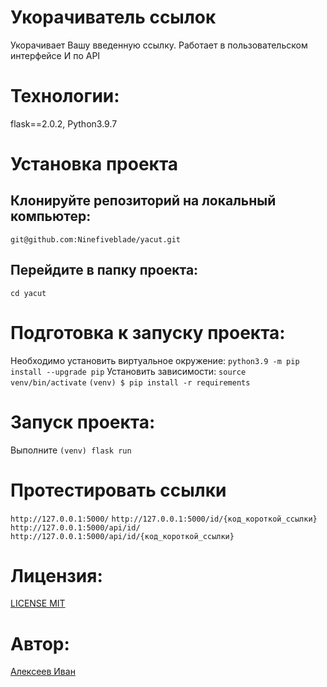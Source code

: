 
# Укорачиватель ссылок
Укорачивает Вашу введенную ссылку.
Работает в пользовательском интерфейсе
И по API

# Технологии:
flask==2.0.2, Python3.9.7

# Установка проекта
## Клонируйте репозиторий на локальный компьютер:
```git@github.com:Ninefiveblade/yacut.git```
## Перейдите в папку проекта:
```cd yacut```

# Подготовка к запуску проекта:
Необходимо установить виртуальное окружение:
```python3.9 -m pip install --upgrade pip```
Установить зависимости:
```source venv/bin/activate```
```(venv) $ pip install -r requirements```

# Запуск проекта:
Выполните 
``` (venv) flask run ```

# Протестировать ссылки
``` http://127.0.0.1:5000/ ```
``` http://127.0.0.1:5000/id/{код_короткой_ссылки} ```
``` http://127.0.0.1:5000/api/id/ ```
``` http://127.0.0.1:5000/api/id/{код_короткой_ссылки} ```

# Лицензия:
[LICENSE MIT](LICENSE)

# Aвтор:
[Алексеев Иван](https://github.com/Ninefiveblade)
